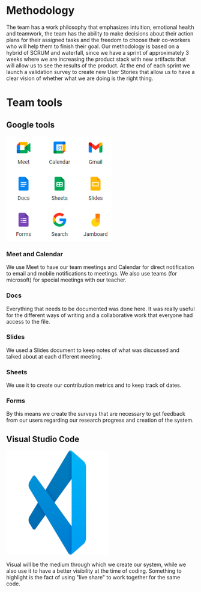 # Methodology

The team has a work philosophy that emphasizes intuition, emotional health and teamwork, the team has the ability to make decisions about their action plans for their assigned tasks and the freedom to choose their co-workers who will help them to finish their goal. Our methodology is based on a hybrid of SCRUM and waterfall, since we have a sprint of approximately 3 weeks where we are increasing the product stack with new artifacts that will allow us to see the results of the product. At the end of each sprint we launch a validation survey to create new User Stories that allow us to have a clear vision of whether what we are doing is the right thing.

# Team tools

## Google tools

![Google](google_tools.png "Only this")

### Meet and Calendar

We use Meet to have our team meetings and Calendar for direct notification to email and mobile notifications to meetings. We also use teams (for microsoft) for special meetings with our teacher.

### Docs

Everything that needs to be documented was done here. It was really useful for the different ways of writing and a collaborative work that everyone had access to the file.

### Slides

We used a Slides document to keep notes of what was discussed and talked about at each different meeting.

### Sheets

We use it to create our contribution metrics and to keep track of dates.

### Forms

By this means we create the surveys that are necessary to get feedback from our users regarding our research progress and creation of the system.

## Visual Studio Code

![Visual](visual.png "Coding time!!")

Visual will be the medium through which we create our system, while we also use it to have a better visibility at the time of coding.
Something to highlight is the fact of using "live share" to work together for the same code.
